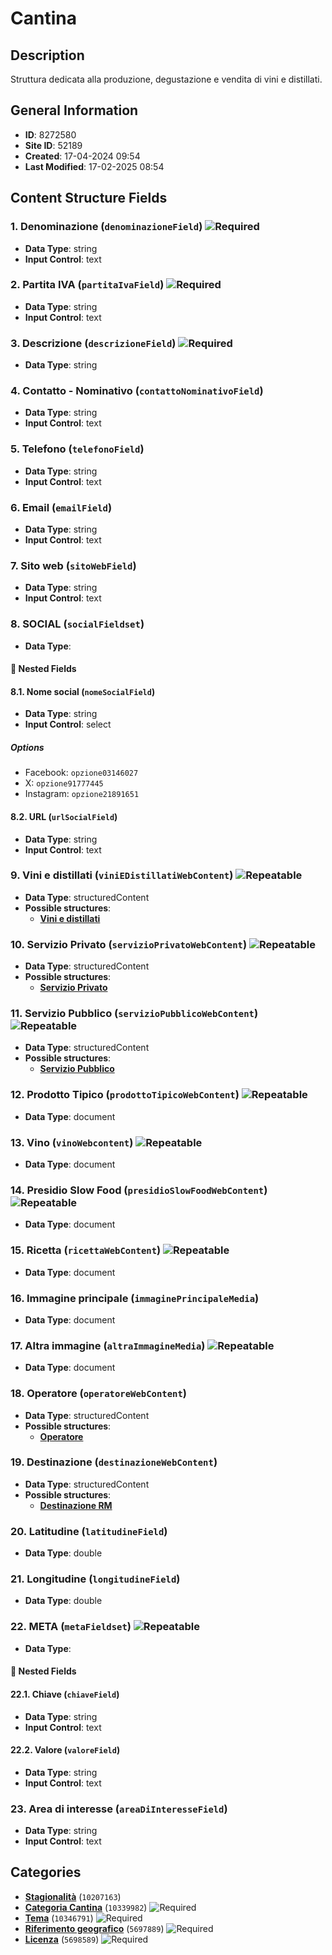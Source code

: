 # Cantina

## Description
Struttura dedicata alla produzione, degustazione e vendita di vini e distillati.
## General Information
- **ID**: 8272580
- **Site ID**: 52189
- **Created**: 17-04-2024 09:54
- **Last Modified**: 17-02-2025 08:54

## Content Structure Fields
### 1. Denominazione (`denominazioneField`) ![Required](https://img.shields.io/badge/*Required-red.svg)
- **Data Type**: string
- **Input Control**: text

### 2. Partita IVA (`partitaIvaField`) ![Required](https://img.shields.io/badge/*Required-red.svg)
- **Data Type**: string
- **Input Control**: text

### 3. Descrizione (`descrizioneField`) ![Required](https://img.shields.io/badge/*Required-red.svg)
- **Data Type**: string

### 4. Contatto - Nominativo (`contattoNominativoField`) 
- **Data Type**: string
- **Input Control**: text

### 5. Telefono (`telefonoField`) 
- **Data Type**: string
- **Input Control**: text

### 6. Email (`emailField`) 
- **Data Type**: string
- **Input Control**: text

### 7. Sito web (`sitoWebField`) 
- **Data Type**: string
- **Input Control**: text

### 8. SOCIAL (`socialFieldset`) 
- **Data Type**: 
#### 📁 Nested Fields
#### 8.1. Nome social (`nomeSocialField`) 
- **Data Type**: string
- **Input Control**: select
##### Options
- Facebook: `opzione03146027`
- X: `opzione91777445`
- Instagram: `opzione21891651`

#### 8.2. URL (`urlSocialField`) 
- **Data Type**: string
- **Input Control**: text


### 9. Vini e distillati (`viniEDistillatiWebContent`) ![Repeatable](https://img.shields.io/badge/🔄Repeatable-blue.svg)
- **Data Type**: structuredContent
- **Possible structures**:
  - **[Vini e distillati](../../contentStructure/vini-e-distillati/README.md)**

### 10. Servizio Privato (`servizioPrivatoWebContent`) ![Repeatable](https://img.shields.io/badge/🔄Repeatable-blue.svg)
- **Data Type**: structuredContent
- **Possible structures**:
  - **[Servizio Privato](../../contentStructure/servizio-privato/README.md)**

### 11. Servizio Pubblico (`servizioPubblicoWebContent`) ![Repeatable](https://img.shields.io/badge/🔄Repeatable-blue.svg)
- **Data Type**: structuredContent
- **Possible structures**:
  - **[Servizio Pubblico](../../contentStructure/servizio-pubblico/README.md)**

### 12. Prodotto Tipico (`prodottoTipicoWebContent`) ![Repeatable](https://img.shields.io/badge/🔄Repeatable-blue.svg)
- **Data Type**: document

### 13. Vino (`vinoWebcontent`) ![Repeatable](https://img.shields.io/badge/🔄Repeatable-blue.svg)
- **Data Type**: document

### 14. Presidio Slow Food (`presidioSlowFoodWebContent`) ![Repeatable](https://img.shields.io/badge/🔄Repeatable-blue.svg)
- **Data Type**: document

### 15. Ricetta (`ricettaWebContent`) ![Repeatable](https://img.shields.io/badge/🔄Repeatable-blue.svg)
- **Data Type**: document

### 16. Immagine principale (`immaginePrincipaleMedia`) 
- **Data Type**: document

### 17. Altra immagine (`altraImmagineMedia`) ![Repeatable](https://img.shields.io/badge/🔄Repeatable-blue.svg)
- **Data Type**: document

### 18. Operatore (`operatoreWebContent`) 
- **Data Type**: structuredContent
- **Possible structures**:
  - **[Operatore](../../contentStructure/operatore/README.md)**

### 19. Destinazione (`destinazioneWebContent`) 
- **Data Type**: structuredContent
- **Possible structures**:
  - **[Destinazione RM](../../contentStructure/destinazione-rm/README.md)**

### 20. Latitudine (`latitudineField`) 
- **Data Type**: double

### 21. Longitudine (`longitudineField`) 
- **Data Type**: double

### 22. META (`metaFieldset`) ![Repeatable](https://img.shields.io/badge/🔄Repeatable-blue.svg)
- **Data Type**: 
#### 📁 Nested Fields
#### 22.1. Chiave (`chiaveField`) 
- **Data Type**: string
- **Input Control**: text

#### 22.2. Valore (`valoreField`) 
- **Data Type**: string
- **Input Control**: text


### 23. Area di interesse (`areaDiInteresseField`) 
- **Data Type**: string
- **Input Control**: text

## Categories
- **[Stagionalità](../../categories/stagionalità.md)** (`10207163`) 
- **[Categoria Cantina](../../categories/categoria-cantina.md)** (`10339982`) ![Required](https://img.shields.io/badge/*Required-red.svg)
- **[Tema](../../categories/tema.md)** (`10346791`) ![Required](https://img.shields.io/badge/*Required-red.svg)
- **[Riferimento geografico](../../categories/riferimento-geografico.md)** (`5697889`) ![Required](https://img.shields.io/badge/*Required-red.svg)
- **[Licenza](../../categories/licenza.md)** (`5698589`) ![Required](https://img.shields.io/badge/*Required-red.svg)
